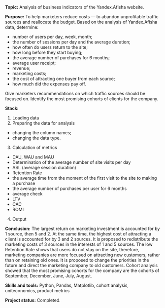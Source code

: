 __Topic:__ Analysis of business indicators of the Yandex.Afisha website.

__Purpose:__ To help marketers reduce costs — to abandon unprofitable traffic sources and reallocate the budget. Based on the analysis of Yandex.Afisha data, determine:
- number of users per day, week, month;
- the number of sessions per day and the average duration;
- how often do users return to the site;
- how long before they start buying;
- the average number of purchases for 6 months;
- average user receipt;
- revenue;
- marketing costs;
- the cost of attracting one buyer from each source;
- how much did the expenses pay off.

Give marketers recommendations on which traffic sources should be focused on. Identify the most promising cohorts of clients for the company.

__Stack:__
1. Loading data
2. Preparing the data for analysis
- changing the column names;
- changing the data type.
3. Calculation of metrics
- DAU, WAU and MAU
- Determination of the average number of site visits per day
- ASL (average session duration)
- Retention Rate
- the average time from the moment of the first visit to the site to making a purchase
- the average number of purchases per user for 6 months
- average check
- LTV
- CAC
- ROMI
4. Output

__Conclusion:__ 
The largest return on marketing investment is accounted for by 1 source, then 5 and 2. At the same time, the highest cost of attracting a client is accounted for by 3 and 2 sources. It is proposed to redistribute the marketing costs of 3 sources in the interests of 1 and 5 sources.
The low Retention Rate shows that users do not stay on the site, therefore, marketing companies are more focused on attracting new customers, rather than on retaining old ones.
It is proposed to change the priorities in the future and direct the marketing company to old customers.
Cohort analysis showed that the most promising cohorts for the company are the cohorts of September, December, June, July, August.

__Skills and tools:__ 
Python, Pandas, Matplotlib, cohort analysis, uniteconomics, product metrics

__Project status:__ Completed.
